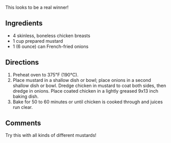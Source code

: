 <div id="wikitext">

This looks to be a real winner!

<div class="vspace">

</div>

Ingredients
-----------

-   4 skinless, boneless chicken breasts
-   1 cup prepared mustard
-   1 (6 ounce) can French-fried onions

<div class="vspace">

</div>

Directions
----------

1.  Preheat oven to 375℉ (190℃).
2.  Place mustard in a shallow dish or bowl; place onions in a second
    shallow dish or bowl. Dredge chicken in mustard to coat both sides,
    then dredge in onions. Place coated chicken in a lightly greased
    9x13 inch baking dish.
3.  Bake for 50 to 60 minutes or until chicken is cooked through and
    juices run clear.

<div class="vspace">

</div>

Comments
--------

Try this with all kinds of different mustards!

</div>
